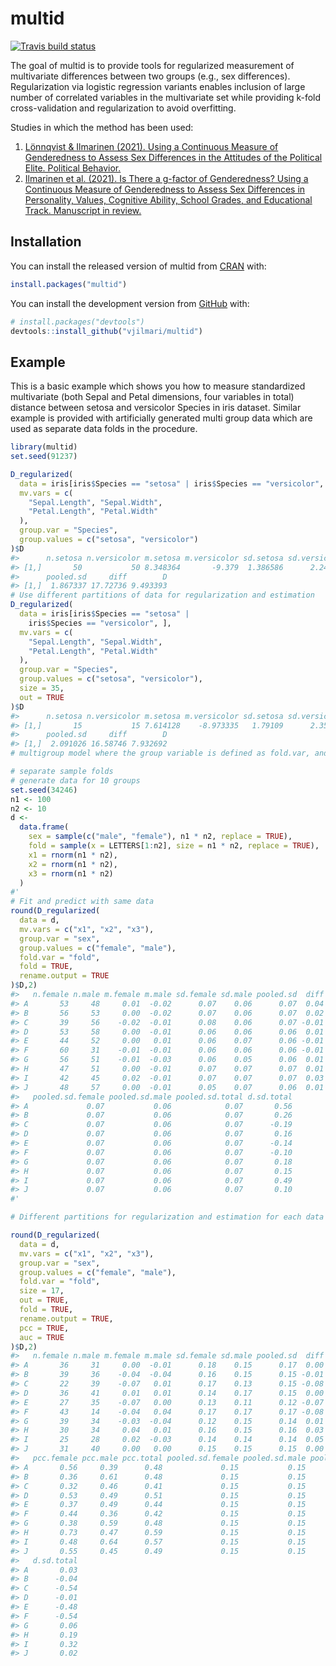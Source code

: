 
<!-- README.md is generated from README.Rmd. Please edit that file -->

# multid

<!-- badges: start -->

[![Travis build
status](https://app.travis-ci.com/vjilmari/multid.svg?branch=main)](https://app.travis-ci.com/vjilmari/multid/)
<!-- badges: end -->

The goal of multid is to provide tools for regularized measurement of
multivariate differences between two groups (e.g., sex differences).
Regularization via logistic regression variants enables inclusion of
large number of correlated variables in the multivariate set while
providing k-fold cross-validation and regularization to avoid
overfitting.

Studies in which the method has been used:

1.  [Lönnqvist & Ilmarinen (2021). Using a Continuous Measure of
    Genderedness to Assess Sex Differences in the Attitudes of the
    Political Elite. Political
    Behavior.](https://doi.org/10.1007/s11109-021-09681-2)
2.  [Ilmarinen et al. (2021). Is There a g-factor of Genderedness? Using
    a Continuous Measure of Genderedness to Assess Sex Differences in
    Personality, Values, Cognitive Ability, School Grades, and
    Educational Track. Manuscript in
    review.](https://doi.org/10.31234/osf.io/j59bs)

## Installation

You can install the released version of multid from
[CRAN](https://CRAN.R-project.org) with:

``` r
install.packages("multid")
```

You can install the development version from
[GitHub](https://github.com/) with:

``` r
# install.packages("devtools")
devtools::install_github("vjilmari/multid")
```

## Example

This is a basic example which shows you how to measure standardized
multivariate (both Sepal and Petal dimensions, four variables in total)
distance between setosa and versicolor Species in iris dataset. Similar
example is provided with artificially generated multi group data which
are used as separate data folds in the procedure.

``` r
library(multid)
set.seed(91237)

D_regularized(
  data = iris[iris$Species == "setosa" | iris$Species == "versicolor", ],
  mv.vars = c(
    "Sepal.Length", "Sepal.Width",
    "Petal.Length", "Petal.Width"
  ),
  group.var = "Species",
  group.values = c("setosa", "versicolor")
)$D
#>      n.setosa n.versicolor m.setosa m.versicolor sd.setosa sd.versicolor
#> [1,]       50           50 8.348364       -9.379  1.386586      2.247504
#>      pooled.sd     diff        D
#> [1,]  1.867337 17.72736 9.493393
# Use different partitions of data for regularization and estimation
D_regularized(
  data = iris[iris$Species == "setosa" |
    iris$Species == "versicolor", ],
  mv.vars = c(
    "Sepal.Length", "Sepal.Width",
    "Petal.Length", "Petal.Width"
  ),
  group.var = "Species",
  group.values = c("setosa", "versicolor"),
  size = 35,
  out = TRUE
)$D
#>      n.setosa n.versicolor m.setosa m.versicolor sd.setosa sd.versicolor
#> [1,]       15           15 7.614128    -8.973335   1.79109      2.353035
#>      pooled.sd     diff        D
#> [1,]  2.091026 16.58746 7.932692
# multigroup model where the group variable is defined as fold.var, and output is produced separately for each group/fold. Groups are also used as folds in the k-fold cross-validation procedure.

# separate sample folds
# generate data for 10 groups
set.seed(34246)
n1 <- 100
n2 <- 10
d <-
  data.frame(
    sex = sample(c("male", "female"), n1 * n2, replace = TRUE),
    fold = sample(x = LETTERS[1:n2], size = n1 * n2, replace = TRUE),
    x1 = rnorm(n1 * n2),
    x2 = rnorm(n1 * n2),
    x3 = rnorm(n1 * n2)
  )
#'
# Fit and predict with same data
round(D_regularized(
  data = d,
  mv.vars = c("x1", "x2", "x3"),
  group.var = "sex",
  group.values = c("female", "male"),
  fold.var = "fold",
  fold = TRUE,
  rename.output = TRUE
)$D,2)
#>   n.female n.male m.female m.male sd.female sd.male pooled.sd  diff     D
#> A       53     48     0.01  -0.02      0.07    0.06      0.07  0.04  0.53
#> B       56     53     0.00  -0.02      0.07    0.06      0.07  0.02  0.27
#> C       39     56    -0.02  -0.01      0.08    0.06      0.07 -0.01 -0.18
#> D       53     58     0.00  -0.01      0.06    0.06      0.06  0.01  0.17
#> E       44     52     0.00   0.01      0.06    0.07      0.06 -0.01 -0.14
#> F       60     31    -0.01  -0.01      0.06    0.06      0.06 -0.01 -0.10
#> G       56     51    -0.01  -0.03      0.06    0.05      0.06  0.01  0.20
#> H       47     51     0.00  -0.01      0.07    0.07      0.07  0.01  0.14
#> I       42     45     0.02  -0.01      0.07    0.07      0.07  0.03  0.48
#> J       48     57     0.00  -0.01      0.05    0.07      0.06  0.01  0.10
#>   pooled.sd.female pooled.sd.male pooled.sd.total d.sd.total
#> A             0.07           0.06            0.07       0.56
#> B             0.07           0.06            0.07       0.26
#> C             0.07           0.06            0.07      -0.19
#> D             0.07           0.06            0.07       0.16
#> E             0.07           0.06            0.07      -0.14
#> F             0.07           0.06            0.07      -0.10
#> G             0.07           0.06            0.07       0.18
#> H             0.07           0.06            0.07       0.15
#> I             0.07           0.06            0.07       0.49
#> J             0.07           0.06            0.07       0.10
#'

# Different partitions for regularization and estimation for each data fold. Add probabilities of correct classification (pcc) and area under the receiver operating characteristics as well.

round(D_regularized(
  data = d,
  mv.vars = c("x1", "x2", "x3"),
  group.var = "sex",
  group.values = c("female", "male"),
  fold.var = "fold",
  size = 17,
  out = TRUE,
  fold = TRUE,
  rename.output = TRUE,
  pcc = TRUE,
  auc = TRUE
)$D,2)
#>   n.female n.male m.female m.male sd.female sd.male pooled.sd  diff     D
#> A       36     31     0.00  -0.01      0.18    0.15      0.17  0.00  0.03
#> B       39     36    -0.04  -0.04      0.16    0.15      0.15 -0.01 -0.04
#> C       22     39    -0.07   0.01      0.17    0.13      0.15 -0.08 -0.56
#> D       36     41     0.01   0.01      0.14    0.17      0.15  0.00 -0.01
#> E       27     35    -0.07   0.00      0.13    0.11      0.12 -0.07 -0.60
#> F       43     14    -0.04   0.04      0.17    0.17      0.17 -0.08 -0.47
#> G       39     34    -0.03  -0.04      0.12    0.15      0.14  0.01  0.07
#> H       30     34     0.04   0.01      0.16    0.15      0.16  0.03  0.18
#> I       25     28     0.02  -0.03      0.14    0.14      0.14  0.05  0.35
#> J       31     40     0.00   0.00      0.15    0.15      0.15  0.00  0.02
#>   pcc.female pcc.male pcc.total pooled.sd.female pooled.sd.male pooled.sd.total
#> A       0.56     0.39      0.48             0.15           0.15            0.15
#> B       0.36     0.61      0.48             0.15           0.15            0.15
#> C       0.32     0.46      0.41             0.15           0.15            0.15
#> D       0.53     0.49      0.51             0.15           0.15            0.15
#> E       0.37     0.49      0.44             0.15           0.15            0.15
#> F       0.44     0.36      0.42             0.15           0.15            0.15
#> G       0.38     0.59      0.48             0.15           0.15            0.15
#> H       0.73     0.47      0.59             0.15           0.15            0.15
#> I       0.48     0.64      0.57             0.15           0.15            0.15
#> J       0.55     0.45      0.49             0.15           0.15            0.15
#>   d.sd.total
#> A       0.03
#> B      -0.04
#> C      -0.54
#> D      -0.01
#> E      -0.48
#> F      -0.54
#> G       0.06
#> H       0.19
#> I       0.32
#> J       0.02
```
